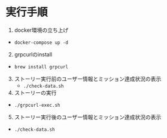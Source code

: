 # 実行手順

1. docker環境の立ち上げ
  - `docker-compose up -d`
2. grpcurlのinstall
  - `brew install grpcurl`
3. ストーリー実行前のユーザー情報とミッション達成状況の表示
   - `./check-data.sh`
4. ストーリーの実行
  - `./grpcurl-exec.sh`
5. ストーリー実行後のユーザー情報とミッション達成状況の表示
  - `./check-data.sh`

